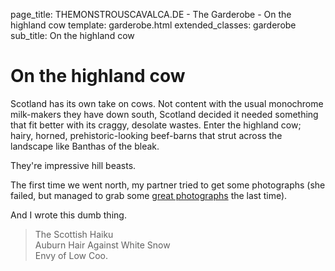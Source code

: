 page_title: THEMONSTROUSCAVALCA.DE - The Garderobe - On the highland cow
template: garderobe.html
extended_classes: garderobe
sub_title: On the highland cow

# On the highland cow

Scotland has its own take on cows. Not content with the usual monochrome milk-makers they have down south, Scotland decided it
needed something that fit better with its craggy, desolate wastes.  Enter the highland cow; hairy, horned, prehistoric-looking
beef-barns that strut across the landscape like Banthas of the bleak.

They're impressive hill beasts.

The first time we went north, my partner tried to get some photographs (she failed, but managed to grab some [great photographs](https://www.instagram.com/p/BoWgQP2j_a4/?utm_source=ig_web_button_share_sheet) the last time).

And I wrote this dumb thing.

> The Scottish Haiku<br />Auburn Hair Against White Snow<br />Envy of Low Coo.
